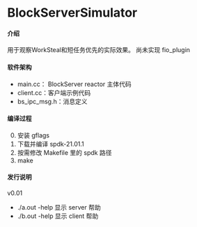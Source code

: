# BlockServerSimulator
#### 介绍
用于观察WorkSteal和短任务优先的实际效果。
尚未实现 fio_plugin
#### 软件架构
- main.cc： BlockServer reactor 主体代码
- client.cc：客户端示例代码
- bs_ipc_msg.h：消息定义  
#### 编译过程
0. 安装 gflags
1. 下载并编译 spdk-21.01.1
2. 按需修改 Makefile 里的 spdk 路径
3. make
#### 发行说明
v0.01 
- ./a.out -help 显示 server 帮助
- ./b.out -help 显示 client 帮助
